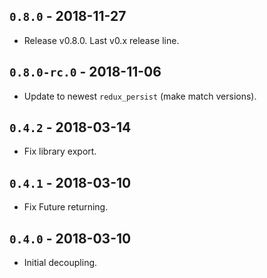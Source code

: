 ## `0.8.0` - 2018-11-27

* Release v0.8.0. Last v0.x release line.

## `0.8.0-rc.0` - 2018-11-06

* Update to newest `redux_persist` (make match versions).

## `0.4.2` - 2018-03-14

* Fix library export.

## `0.4.1` - 2018-03-10

* Fix Future returning.

## `0.4.0` - 2018-03-10

* Initial decoupling.
